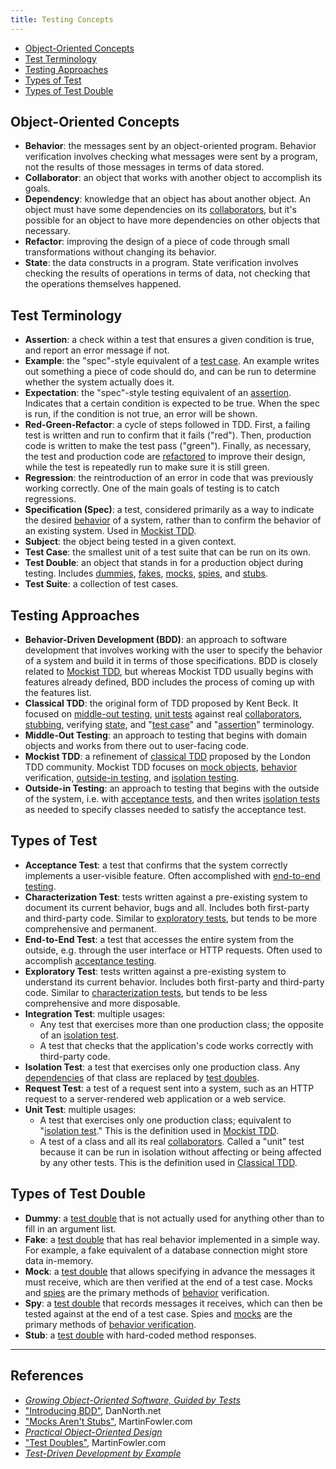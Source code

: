 ```yaml
---
title: Testing Concepts
---
```


* [Object-Oriented Concepts](#oo-concepts)
* [Test Terminology](#test-terminology)
* [Testing Approaches](#approaches)
* [Types of Test](#types-of-test)
* [Types of Test Double](#types-of-test-double)

## <a name="oo-concepts"></a>Object-Oriented Concepts

* **<a name="behavior"></a>Behavior**: the messages sent by an object-oriented program. Behavior verification involves checking what messages were sent by a program, not the results of those messages in terms of data stored.
* **<a name="collaborator"></a>Collaborator**: an object that works with another object to accomplish its goals.
* **<a name="dependency"></a>Dependency**: knowledge that an object has about another object. An object must have some dependencies on its [collaborators](#collaborator), but it's possible for an object to have more dependencies on other objects that necessary.
* **<a name="refactor"></a>Refactor**: improving the design of a piece of code through small transformations without changing its behavior.
* **<a name="state"></a>State**: the data constructs in a program. State verification involves checking the results of operations in terms of data, not checking that the operations themselves happened.

## <a name="test-terminology"></a>Test Terminology

* **<a name="assertion"></a>Assertion**: a check within a test that ensures a given condition is true, and report an error message if not.
* **<a name="example"></a>Example**: the "spec"-style equivalent of a [test case](#test-case). An example writes out something a piece of code should do, and can be run to determine whether the system actually does it.
* **<a name="expectation"></a>Expectation**: the "spec"-style testing equivalent of an [assertion](#assertion). Indicates that a certain condition is expected to be true. When the spec is run, if the condition is not true, an error will be shown.
* **<a name="red-green-refactor"></a>Red-Green-Refactor**: a cycle of steps followed in TDD. First, a failing test is written and run to confirm that it fails ("red"). Then, production code is written to make the test pass ("green"). Finally, as necessary, the test and production code are [refactored](#refactor) to improve their design, while the test is repeatedly run to make sure it is still green.
* **<a name="regression"></a>Regression**: the reintroduction of an error in code that was previously working correctly. One of the main goals of testing is to catch regressions.
* **<a name="spec"></a>Specification (Spec)**: a test, considered primarily as a way to indicate the desired [behavior](#behavior) of a system, rather than to confirm the behavior of an existing system. Used in [Mockist TDD](#mockist-tdd).
* **<a name=""></a>Subject**: the object being tested in a given context.
* **<a name="test-case"></a>Test Case**: the smallest unit of a test suite that can be run on its own.
* **<a name="test-double"></a>Test Double**: an object that stands in for a production object during testing. Includes [dummies](#dummy), [fakes](#fake), [mocks](#mock), [spies](#spy), and [stubs](#stub).
* **<a name="test-suite"></a>Test Suite**: a collection of test cases.

## <a name="approaches"></a>Testing Approaches

* **<a name="bdd"></a>Behavior-Driven Development (BDD)**: an approach to software development that involves working with the user to specify the behavior of a system and build it in terms of those specifications. BDD is closely related to [Mockist TDD](#mockist-tdd), but whereas Mockist TDD usually begins with features already defined, BDD includes the process of coming up with the features list.
* **<a name="classical-tdd"></a>Classical TDD**: the original form of TDD proposed by Kent Beck. It focused on [middle-out testing](#middle-out-testing), [unit tests](#unit-test) against real [collaborators](#collaborator), [stubbing](#stub), verifying [state](#state), and "[test case](#test-case)" and "[assertion](#assertion)" terminology.
* **<a name="middle-out-testing"></a>Middle-Out Testing**: an approach to testing that begins with domain objects and works from there out to user-facing code.
* **<a name="mockist-tdd"></a>Mockist TDD**: a refinement of [classical TDD](#classical-tdd) proposed by the London TDD community. Mockist TDD focuses on [mock objects](#mock), [behavior](#behavior) verification, [outside-in testing](#outside-in-testing), and [isolation testing](#isolation-testing).
* **<a name="outside-in-testing"></a>Outside-in Testing**: an approach to testing that begins with the outside of the system, i.e. with [acceptance tests](#acceptance-test), and then writes [isolation tests](#isolation-test) as needed to specify classes needed to satisfy the acceptance test.

## <a name="types-of-test"></a>Types of Test

* **<a name="acceptance-test"></a>Acceptance Test**: a test that confirms that the system correctly implements a user-visible feature. Often accomplished with [end-to-end testing](#end-to-end-test).
* **<a name="characterization-test"></a>Characterization Test**: tests written against a pre-existing system to document its current behavior, bugs and all. Includes both first-party and third-party code. Similar to [exploratory tests](#exploratory-test), but tends to be more comprehensive and permanent.
* **<a name="end-to-end-test"></a>End-to-End Test**: a test that accesses the entire system from the outside, e.g. through the user interface or HTTP requests. Often used to accomplish [acceptance testing](#acceptance-test).
* **<a name="exploratory-test"></a>Exploratory Test**: tests written against a pre-existing system to understand its current behavior. Includes both first-party and third-party code. Similar to [characterization tests](#characterization-test), but tends to be less comprehensive and more disposable.
* **<a name="integration-test"></a>Integration Test**: multiple usages:
	* Any test that exercises more than one production class; the opposite of an [isolation test](#isolation-test).
	* A test that checks that the application's code works correctly with third-party code.
* **<a name="isolation-test"></a>Isolation Test**: a test that exercises only one production class. Any [dependencies](#dependency) of that class are replaced by [test doubles](#test-double).
* **<a name="request-test"></a>Request Test**: a test of a request sent into a system, such as an HTTP request to a server-rendered web application or a web service.
* **<a name="unit-test"></a>Unit Test**: multiple usages:
	* A test that exercises only one production class; equivalent to "[isolation test](#isolation-test)." This is the definition used in [Mockist TDD](#mockist-tdd).
	* A test of a class and all its real [collaborators](#collaborator). Called a "unit" test because it can be run in isolation without affecting or being affected by any other tests. This is the definition used in [Classical TDD](#classical-tdd).

## <a name="types-of-test-double"></a>Types of Test Double

* **<a name="dummy"></a>Dummy**: a [test double](#test-double) that is not actually used for anything other than to fill in an argument list.
* **<a name="fake"></a>Fake**: a [test double](#test-double) that has real behavior implemented in a simple way. For example, a fake equivalent of a database connection might store data in-memory.
* **<a name="mock"></a>Mock**: a [test double](#test-double) that allows specifying in advance the messages it must receive, which are then verified at the end of a test case. Mocks and [spies](#spy) are the primary methods of [behavior](#behavior) verification.
* **<a name="spy"></a>Spy**: a [test double](#test-double) that records messages it receives, which can then be tested against at the end of a test case. Spies and [mocks](#mock) are the primary methods of [behavior verification](#behavior).
* **<a name="stub"></a>Stub**: a [test double](#test-double) with hard-coded method responses.

---

##  References

* [*Growing Object-Oriented Software, Guided by Tests*](http://www.informit.com/store/growing-object-oriented-software-guided-by-tests-9780321503626)
* ["Introducing BDD"](https://dannorth.net/introducing-bdd/), DanNorth.net
* ["Mocks Aren't Stubs"](http://martinfowler.com/articles/mocksArentStubs.html), MartinFowler.com
* [*Practical Object-Oriented Design*](http://www.poodr.com/)
* ["Test Doubles"](http://www.martinfowler.com/bliki/TestDouble.html), MartinFowler.com
* [*Test-Driven Development by Example*](https://www.amazon.com/Test-Driven-Development-Kent-Beck/dp/0321146530)
